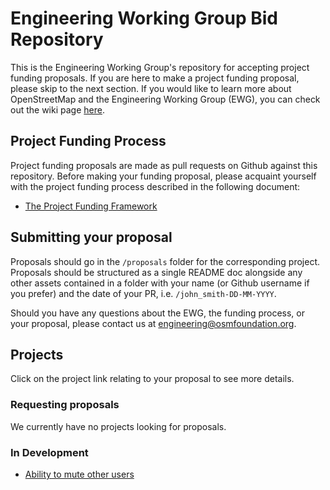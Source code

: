 # Engineering Working Group Bid Repository

This is the Engineering Working Group's repository for accepting project funding proposals. If you are here to make a project funding proposal, please skip to the next section. If you would like to learn more about OpenStreetMap and the Engineering Working Group (EWG), you can check out the wiki page [here](https://wiki.osmfoundation.org/wiki/Engineering_Working_Group).

## Project Funding Process

Project funding proposals are made as pull requests on Github against this repository. Before making your funding proposal, please acquaint yourself with the project funding process described in the following document:

* [The Project Funding Framework](https://wiki.osmfoundation.org/wiki/Engineering_Working_Group/Project_Funding_Framework)

## Submitting your proposal

Proposals should go in the `/proposals` folder for the corresponding project. Proposals should be structured as a single README doc alongside any other assets contained in a folder with your name (or Github username if you prefer) and the date of your PR, i.e. `/john_smith-DD-MM-YYYY`.

Should you have any questions about the EWG, the funding process, or your proposal, please contact us at [engineering@osmfoundation.org](mailto:engineering@osmfoundation.org).

## Projects

Click on the project link relating to your proposal to see more details.

### Requesting proposals

We currently have no projects looking for proposals.

### In Development 

* [Ability to mute other users](/projects/ability-to-mute-other-users)
